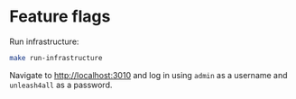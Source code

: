 # Feature flags

Run infrastructure:

```bash
make run-infrastructure
```

Navigate to <http://localhost:3010> and log in using `admin` as a username and `unleash4all` as a password.
